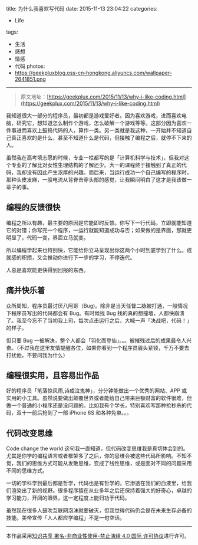 title: 为什么我喜欢写代码
date: 2015-11-13 23:04:22
categories:

- Life

tags:

- 生活
- 感想
- 情感
- 代码
  photos:
- https://geekpluxblog.oss-cn-hongkong.aliyuncs.com/wallpaper-2641851.png

---

> 原文地址：[https://geekplux.com/2015/11/13/why-i-like-coding.html](https://geekplux.com/2015/11/13/why-i-like-coding.html)

我知道很大一部分的程序员，最初都是游戏爱好者。因为喜欢游戏，进而喜欢电脑，研究它，想知道怎么制作个游戏，怎么破解一个游戏等等。这部分因为喜欢一件事进而喜欢上鼓捣代码的人，算作一类。另一类就是我这种，一开始并不知道自己真正喜欢的是什么，甚至不知道什么是代码，但接触了编程之后，就停不下来的人。

虽然我在高考填志愿的时候，专业一栏都写的是「计算机科学与技术」，但我对这个专业的了解比对女性生理结构的了解还少。大一的课程终于接触到了真正的代码，我却没有因此产生浓厚的兴趣。而后来，当运行成功一个自己编写的程序时，那种头皮发麻，一股电流从背脊击穿头部的感觉，让我瞬间明白了这才是我该做一辈子的事。

## 编程的反馈很快

编程之所以有趣，最主要的原因是它能即时反馈。你写下一行代码，立即就能知道它的对错；你写完一个程序，一运行就能知道成功与否；如果做的是界面，那就更明显了，代码一变，界面立马就变。

所以编程学起来也特别快，它能给你立马呈现出你这两个小时到底学到了什么。成就感的积攒，又会推动你进行下一步的学习，不停迭代。

人总是喜欢能更快得到回报的东西。

## 痛并快乐着

<!-- more -->

众所周知，程序员最讨厌八阿哥（Bug)。除非是当天任督二脉被打通，一般情况下程序员写出的代码都会有 Bug。有时候找 Bug 找的真的想撞墙，人都快崩溃了。我至今忘不了当初我上司，每次点击运行之后，大喊一声「决战吧，代码！」的样子。

但只要 Bug 一被解决，整个人都会「羽化而登仙」。。。被摧残过后的成果最令人兴奋。（不过我在这里友情提醒各位，如果你看到一个程序员眉头紧锁，千万不要去打扰他，不要问我为什么）

## 编程很实用，且容易出作品

好的程序员「笔落惊风雨,诗成泣鬼神」，分分钟能做出一个优秀的网站、APP 或实用的小工具。虽然说要做出颠覆世界或者能给自己带来巨额财富的软件很难，但做一个普通的小程序还是没问题的。比如我有个学长，特别喜欢写那种抢秒杀的代码，双十一前后抢到了一部 iPhone 6S 和各种免单。。。

## 代码改变思维

Code change the world 这句我一直知道，但代码改变思维我是真切体会到的。尤其是你学的编程语言或者框架多了之后，你的思维会被这些代码所影响。不知不觉，我们的思维方式可能从发散思维，变成了线性思维，或是面对不同的问题采用不同的思维方式。

一切的学科学到最后都是哲学，代码也是有哲学的。它渗透在我们的血液里，给我们渲染出了新的视野。很多程序猿在从业多年之后还保持着强大的好奇心，卓越的学习能力，开阔的眼界，这一定程度上能归功于代码。

虽然现在很多人鼓吹互联网泡沫就要破灭，但我觉得代码仍会是在未来生存必备的技能。美帝宣传「人人都应学编程」不是一句空话。

---

本作品采用[知识共享 署名-非商业性使用-禁止演绎 4.0 国际 许可协议](http://creativecommons.org/licenses/by-nc-nd/4.0/)进行许可。
